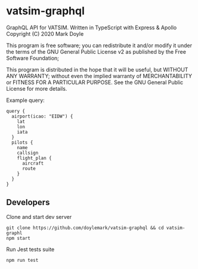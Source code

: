 # vatsim-graphql

GraphQL API for VATSIM. Written in TypeScript with Express & Apollo
Copyright (C) 2020  Mark Doyle

This program is free software; you can redistribute it and/or modify
it under the terms of the GNU General Public License v2 as published by
the Free Software Foundation;

This program is distributed in the hope that it will be useful,
but WITHOUT ANY WARRANTY; without even the implied warranty of
MERCHANTABILITY or FITNESS FOR A PARTICULAR PURPOSE.  See the
GNU General Public License for more details.


Example query:

```gql
query {
  airport(icao: "EIDW") {
    lat
    lon
    iata
  }
  pilots {
    name
    callsign
    flight_plan {
      aircraft
      route
    }
  }
}
```

## Developers

Clone and start dev server

```
git clone https://github.com/doylemark/vatsim-graphql && cd vatsim-graphl
npm start
```

Run Jest tests suite
```
npm run test
```
